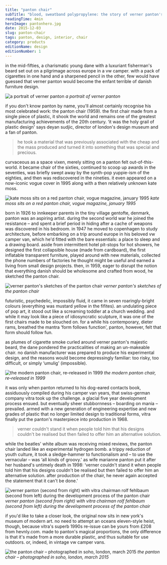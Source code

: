 ```yaml
---
title: "panton chair"
subTitle: "blood, sweatband polypropylene: the story of verner panton's machine-made 1960's pop-art masterpiece"
readingTime: 4min
heroImage: pantonhero.jpg
date: 2015-12-03
slug: panton-chair
tags: panton, design, interior, chair
category: products
editionName: design
editionNumber: 1
---
```


in the mid-fifties, a charismatic young dane with a luxuriant fisherman's beard set out on a pilgrimage across europe in a vw camper. with a pack of cigarettes in one hand and a sharpened pencil in the other, few would have guessed that verner panton would become the enfant terrible of danish furniture design.

![a portrait of verner panton](verner-panton.jpg)
*a portrait of verner panton*

if you don't know panton by name, you'll almost certainly recognise his most celebrated work: the panton chair (1959). the first chair made from a single piece of plastic, it shook the world and remains one of the greatest manufacturing achievements of the 20th century. ‘it was the holy grail of plastic design' says deyan sudjic, director of london's design museum and a fan of panton.

>he took a material that was previously associated with the cheap and the mass produced and turned it into something that was special and precious.

curvaceous as a space vixen, merely sitting on a panton felt out-of-this-world. it became chair of the sixties, continued to scoop up awards in the seventies, was briefly swept away by the synth-pop yuppie-ism of the eighties, and then was rediscovered in the nineties. it even appeared on a now-iconic vogue cover in 1995 along with a then relatively unknown kate moss.

![kate moss sits on a red panton chair, vogue magazine, january 1995](panton-vouge.jpg)
*kate moss sits on a red panton chair, vogue magazine, january 1995*

born in 1926 to innkeeper parents in the tiny village gentofte, denmark, panton was an aspiring artist. during the second world war he joined the resistance – and spent a brief period in hiding after a cache of weapons was discovered in his bedroom. in 1947 he moved to copenhagen to study architecture, before embarking on a trip around europe in his beloved vw camper van, which he'd fitted with the bare essentials: a place to sleep and a drawing board. aside from intermittent hotel pit-stops for hot showers, he designed the first collapsible house (made from cardboard), the first inflatable transparent furniture, played around with new materials, collected the phone numbers of factories he thought might be useful and earned a living from small design projects. then, in 1959, eager to disrupt the notion that everything danish should be wholesome and crafted from wood, he sketched the panton chair.

![verner panton's sketches of the panton chair](sketch.jpg)
*verner panton's sketches of the panton chair*

futuristic, psychedelic, impossibly fluid, it came in seven roaringly-bright colours (everything was mustard yellow in the fifites).  an undulating piece of pop art, it stood out like a screaming toddler at a church wedding. and while it may look like a piece of idiosyncratic sculpture, it was one of the first chairs made to be slouched on. for a while his contemporary, dieter rams, breathed the mantra ‘form follows function', panton, however, felt that form should follow fun.

as plumes of cigarette smoke curled around verner panton's majestic beard, the dane pondered the practicalities of making an un-makeable chair. no danish manufacturer was prepared to produce his experimental design, and the reasons would become depressingly familiar: too risky, too difficult, or simply ‘umulig' (impossible).

![the modern panton chair, re–released in 1999](impossible.jpg)
*the modern panton chair, re–released in 1999*

it was only when panton returned to his dog-eared contacts book, assiduously compiled during his camper van years, that swiss-german company vitra took up the challenge. a glacial five year development process ensued. but eventually sheer stubbornness – boarding on mania – prevailed.  armed with a new generation of engineering expertise and new grades of plastic that no longer limited design to traditional forms, vitra finally put the panton's masterpiece into production in 1968.

>verner couldn't stand it when people told him that his designs couldn't be realised but then failed to offer him an alternative solution.

while the beatles' white album was receiving mixed reviews, the panton chair landed like an experimental hydrogen bomb.  a trippy reduction of youth culture, it took a sledge-hammer to functionalism and – to use the vernacular – was ‘all kinds of groovy.' as wife marianne panton put it after her husband's untimely death in 1998: ‘verner couldn't stand it when people told him that his designs couldn't be realised but then failed to offer him an alternative solution. after production of the chair, he never again accepted the statement that it can't be done.'

![verner panton (second from right) with vitra chairman rolf fehlbaum (second from left) during the development process of the panton chair](design.jpg)
*verner panton (second from right) with vitra chairman rolf fehlbaum (second from left) during the development process of the panton chair*

if you'd like to take a closer look, the original now sits in new york's museum of modern art. no need to attempt an oceans eleven-style heist, though, because vitra's superb 1990s re-issue can be yours from £208 from hevnly.com. made to panton's magical proportions, the only difference is that it's made from a more durable plastic, and thus suitable for use outdoors. or, indeed, in vintage vw camper vans.

![the panton chair – photographed in soho, london, march 2015](soho.jpg)
*the panton chair – photographed in soho, london, march 2015*
